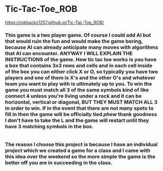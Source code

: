 # Tic-Tac-Toe_ROB

https://robhackz1257.github.io/Tic-Tac-Toe_ROB/

### This game is a two player game. Of course I could add AI but that would ruin the fun and would make the game boring, because AI can already anticipate many moves with algorithms that AI can encounter. ANYWAY I WILL EXPLAIN THE INSTRUCTIONS of the game. How tic tac toe works is you have a box that contains 3x3 rows and cells and in each cell inside of the box you can either click X or O, so typically you have two players and one of them is X's and the other O's and whatever team you want to play with is ultimately up to you. To win the game you must match all 3 of the same symbols kind of like connect 4 unless you're living under a rock and it can be horizontal, vertical or diagonal, BUT THEY MUST MATCH ALL 3 in order to win. If in the event that there are not many spots to fill in then the game will be officially tied *phew* thank goodness I don't have to take the L and the game will restart until they have 3 matching symbols in the box.

# 

### The reason I choose this project is because I have an individual project which we created a game for a class and I came with this idea over the weekend so the more simple the game is the better off you are in succeeding in the class.